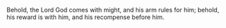 Behold, the Lord God comes with might, and his arm rules for him; behold, his reward is with him, and his recompense before him.
